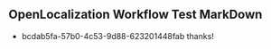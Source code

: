 ## OpenLocalization Workflow Test MarkDown
* bcdab5fa-57b0-4c53-9d88-623201448fab thanks!

<!--HONumber=Sep16_HO1-->


